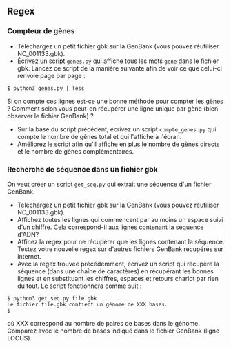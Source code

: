 ## Regex

### Compteur de gènes

- Téléchargez un petit fichier gbk sur la GenBank (vous pouvez réutiliser NC_001133.gbk).
- Écrivez un script `genes.py` qui affiche tous les mots `gene` dans le fichier gbk. Lancez ce script de la manière suivante afin de voir ce que celui-ci renvoie page par page :
```
$ python3 genes.py | less
```
Si on compte ces lignes est-ce une bonne méthode pour compter les gènes ? Comment selon vous peut-on récupérer une ligne unique par gène (bien observer le fichier GenBank) ?
- Sur la base du script précédent, écrivez un script `compte_genes.py` qui compte le nombre de gènes total et qui l'affiche à l'écran.
- Améliorez le script afin qu'il affiche en plus le nombre de gènes directs et le nombre de gènes complémentaires.


### Recherche de séquence dans un fichier gbk

On veut créer un script `get_seq.py` qui extrait une séquence d'un fichier GenBank.

- Téléchargez un petit fichier gbk sur la GenBank (vous pouvez réutiliser NC_001133.gbk).
- Affichez toutes les lignes qui commencent par au moins un espace suivi d'un chiffre. Cela correspond-il aux lignes contenant la séquence d'ADN?
- Affinez la regex pour ne récupérer que les lignes contenant la séquence. Testez votre nouvelle regex sur d'autres fichiers GenBank récupérés sur internet.
- Avec la regex trouvée précédemment, écrivez un script qui récupère la séquence (dans une chaîne de caractères) en récupérant les bonnes lignes et en substituant les chiffres, espaces et retours chariot par rien du tout. Le script fonctionnera comme suit :
```
$ python3 get_seq.py file.gbk
Le fichier file.gbk contient un génome de XXX bases.
$
```
où XXX correspond au nombre de paires de bases dans le génome. Comparez avec le nombre de bases indiqué dans le fichier GenBank (ligne LOCUS).
